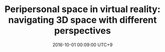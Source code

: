---
title:          "Peripersonal space in virtual reality: navigating 3D space with different perspectives"
date:           2016-10-01 00:09:00 UTC+9
selected:       false
pub:            "Annual Symposium on User Interface Software and Technology (UIST)"
pub_date:       "2016"
authors:
- Jooyeon Lee
- Manri Cheon
- Seong-Eun Moon
- Jong-Seok Lee
links:
  Paper: https://dl.acm.org/doi/10.1145/2984751.2984772
---